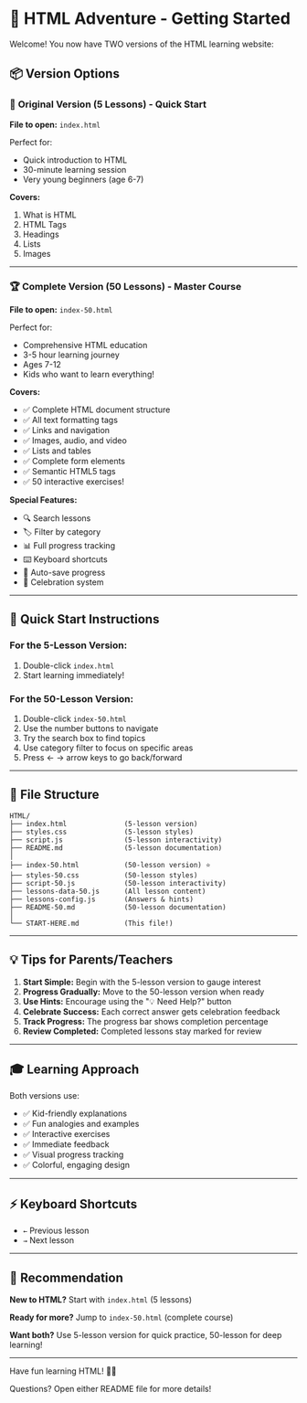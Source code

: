 # 🚀 HTML Adventure - Getting Started

Welcome! You now have TWO versions of the HTML learning website:

## 📦 Version Options

### 🌟 **Original Version (5 Lessons)** - Quick Start
**File to open:** `index.html`

Perfect for:
- Quick introduction to HTML
- 30-minute learning session
- Very young beginners (age 6-7)

**Covers:**
1. What is HTML
2. HTML Tags
3. Headings
4. Lists
5. Images

---

### 🏆 **Complete Version (50 Lessons)** - Master Course
**File to open:** `index-50.html`

Perfect for:
- Comprehensive HTML education
- 3-5 hour learning journey
- Ages 7-12
- Kids who want to learn everything!

**Covers:**
- ✅ Complete HTML document structure
- ✅ All text formatting tags
- ✅ Links and navigation
- ✅ Images, audio, and video
- ✅ Lists and tables
- ✅ Complete form elements
- ✅ Semantic HTML5 tags
- ✅ 50 interactive exercises!

**Special Features:**
- 🔍 Search lessons
- 🏷️ Filter by category
- 📊 Full progress tracking
- ⌨️ Keyboard shortcuts
- 💾 Auto-save progress
- 🎉 Celebration system

---

## 🎯 Quick Start Instructions

### For the 5-Lesson Version:
1. Double-click `index.html`
2. Start learning immediately!

### For the 50-Lesson Version:
1. Double-click `index-50.html`
2. Use the number buttons to navigate
3. Try the search box to find topics
4. Use category filter to focus on specific areas
5. Press ← → arrow keys to go back/forward

---

## 📂 File Structure

```
HTML/
├── index.html              (5-lesson version)
├── styles.css              (5-lesson styles)
├── script.js               (5-lesson interactivity)
├── README.md               (5-lesson documentation)
│
├── index-50.html           (50-lesson version) ⭐
├── styles-50.css           (50-lesson styles)
├── script-50.js            (50-lesson interactivity)
├── lessons-data-50.js      (All lesson content)
├── lessons-config.js       (Answers & hints)
├── README-50.md            (50-lesson documentation)
│
└── START-HERE.md           (This file!)
```

---

## 💡 Tips for Parents/Teachers

1. **Start Simple:** Begin with the 5-lesson version to gauge interest
2. **Progress Gradually:** Move to the 50-lesson version when ready
3. **Use Hints:** Encourage using the "💡 Need Help?" button
4. **Celebrate Success:** Each correct answer gets celebration feedback
5. **Track Progress:** The progress bar shows completion percentage
6. **Review Completed:** Completed lessons stay marked for review

---

## 🎓 Learning Approach

Both versions use:
- ✅ Kid-friendly explanations
- ✅ Fun analogies and examples
- ✅ Interactive exercises
- ✅ Immediate feedback
- ✅ Visual progress tracking
- ✅ Colorful, engaging design

---

## ⚡ Keyboard Shortcuts

- `←` Previous lesson
- `→` Next lesson

---

## 🌟 Recommendation

**New to HTML?** Start with `index.html` (5 lessons)

**Ready for more?** Jump to `index-50.html` (complete course)

**Want both?** Use 5-lesson version for quick practice, 50-lesson for deep learning!

---

Have fun learning HTML! 🚀✨

Questions? Open either README file for more details!

